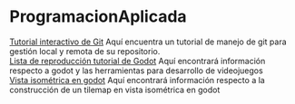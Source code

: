 # ProgramacionAplicada
[Tutorial interactivo de Git](https://learngitbranching.js.org/?locale=es_ES) Aquí encuentra un tutorial de manejo de git para gestión local y remota de su repositorio.\
[Lista de reproducción tutorial de Godot](https://youtube.com/playlist?list=PLxw4Pmjew9pwN0zkfv40DSr4Vf72giPcm) Aquí encontrará información respecto a godot y las herramientas para desarrollo de videojuegos\
[Vista isométrica en godot](https://www.youtube.com/watch?v=SteMRdOYrds) Aquí encontrará información respecto a la construcción de un tilemap en vista isométrica en godot
